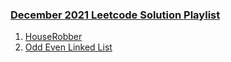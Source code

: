 ### [December 2021 Leetcode Solution Playlist](https://www.youtube.com/playlist?list=PLEI-q7w3s9gRN3LsF0zArurVSz3HQyKZP)

1. [HouseRobber](/December2021/C++/house_robber.cpp)
2. [Odd Even Linked List](/December2021/C++/odd_even_linked_list.cpp)